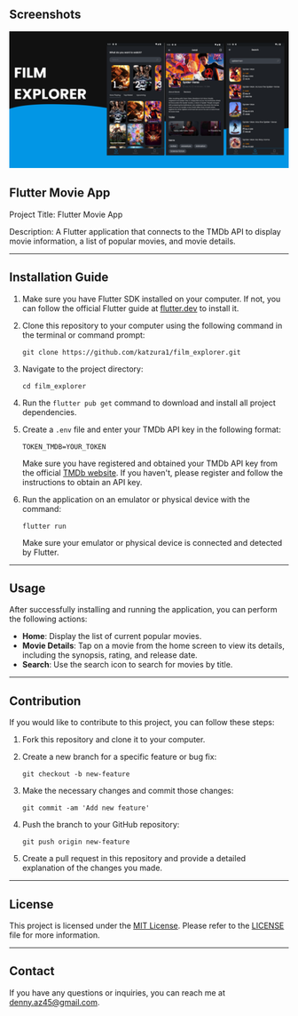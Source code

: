 ## Screenshots

![App Screenshot](https://raw.githubusercontent.com/katzura1/film_explorer/main/assets/cover_film_explorer_resize.png?token=GHSAT0AAAAAAB4IOTJ3G4ZK7BG4GLGWVRFAZE2YYDA)

## Flutter Movie App

Project Title: Flutter Movie App

Description: A Flutter application that connects to the TMDb API to display movie information, a list of popular movies, and movie details.

---

## Installation Guide

1. Make sure you have Flutter SDK installed on your computer. If not, you can follow the official Flutter guide at [flutter.dev](https://flutter.dev/docs/get-started/install) to install it.

2. Clone this repository to your computer using the following command in the terminal or command prompt:

   ```
   git clone https://github.com/katzura1/film_explorer.git
   ```

3. Navigate to the project directory:

   ```
   cd film_explorer
   ```

4. Run the `flutter pub get` command to download and install all project dependencies.

5. Create a `.env` file and enter your TMDb API key in the following format:

   ```
   TOKEN_TMDB=YOUR_TOKEN
   ```

   Make sure you have registered and obtained your TMDb API key from the official [TMDb website](https://www.themoviedb.org/documentation/api). If you haven't, please register and follow the instructions to obtain an API key.

6. Run the application on an emulator or physical device with the command:

   ```
   flutter run
   ```

   Make sure your emulator or physical device is connected and detected by Flutter.

---

## Usage

After successfully installing and running the application, you can perform the following actions:

- **Home**: Display the list of current popular movies.
- **Movie Details**: Tap on a movie from the home screen to view its details, including the synopsis, rating, and release date.
- **Search**: Use the search icon to search for movies by title.

---

## Contribution

If you would like to contribute to this project, you can follow these steps:

1. Fork this repository and clone it to your computer.

2. Create a new branch for a specific feature or bug fix:

   ```
   git checkout -b new-feature
   ```

3. Make the necessary changes and commit those changes:

   ```
   git commit -am 'Add new feature'
   ```

4. Push the branch to your GitHub repository:

   ```
   git push origin new-feature
   ```

5. Create a pull request in this repository and provide a detailed explanation of the changes you made.

---

## License

This project is licensed under the [MIT License](LICENSE). Please refer to the [LICENSE](LICENSE) file for more information.

---

## Contact

If you have any questions or inquiries, you can reach me at [denny.az45@gmail.com](mailto:denny.az45@gmail.com).
